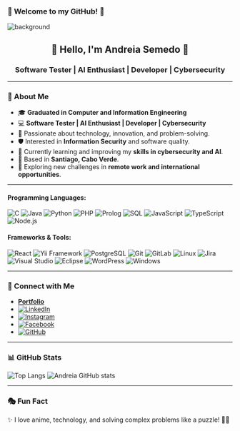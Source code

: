 ### 🖤 Welcome to my GitHub! 🖤 
![background](https://github.com/user-attachments/assets/da46c968-8729-4145-9b7e-8c2a240c06f3)
<h2 align="center">🌙 Hello, I'm Andreia Semedo 🌟</h2>
<h3 align="center">Software Tester | AI Enthusiast | Developer | Cybersecurity </h3>

---

### 🌸 About Me

- 🎓 **Graduated in Computer and Information Engineering**
- 💻 **Software Tester | AI Enthusiast | Developer | Cybersecurity**
- 🚀 Passionate about technology, innovation, and problem-solving.
- 🛡️ Interested in **Information Security** and software quality.
- 🔬 Currently learning and improving my **skills in cybersecurity and AI**.
- 📍 Based in **Santiago, Cabo Verde**.
- 🌱 Exploring new challenges in **remote work and international opportunities**.

---

#### **Programming Languages:**
![C](https://img.shields.io/badge/-C-00599C?style=flat-square&logo=c&logoColor=white)
![Java](https://img.shields.io/badge/-Java-007396?style=flat-square&logo=java)
![Python](https://img.shields.io/badge/-Python-3776AB?style=flat-square&logo=python&logoColor=white)
![PHP](https://img.shields.io/badge/-PHP-777BB4?style=flat-square&logo=php&logoColor=white)
![Prolog](https://img.shields.io/badge/-Prolog-FF4B00?style=flat-square&logo=prolog&logoColor=white)
![SQL](https://img.shields.io/badge/-SQL-4479A1?style=flat-square&logo=mysql&logoColor=white)
![JavaScript](https://img.shields.io/badge/-JavaScript-F7DF1E?style=flat-square&logo=javascript&logoColor=black)
![TypeScript](https://img.shields.io/badge/TypeScript-007ACC?style=flat-square&logo=typescript&logoColor=white)
![Node.js](https://img.shields.io/badge/Node.js-43853D?style=flat-square&logo=node.js&logoColor=white)

#### **Frameworks & Tools:**
![React](https://img.shields.io/badge/-React-61DAFB?style=flat-square&logo=react&logoColor=black)
![Yii Framework](https://img.shields.io/badge/-Yii-808080?style=flat-square&logo=yii&logoColor=white)
![PostgreSQL](https://img.shields.io/badge/-PostgreSQL-336791?style=flat-square&logo=postgresql&logoColor=white)
![Git](https://img.shields.io/badge/-Git-F05032?style=flat-square&logo=git&logoColor=white)
![GitLab](https://img.shields.io/badge/-GitLab-FCA121?style=flat-square&logo=gitlab)
![Linux](https://img.shields.io/badge/-Linux-FCC624?style=flat-square&logo=linux&logoColor=black)
![Jira](https://img.shields.io/badge/Jira-0052CC?style=flat-square&logo=Jira&logoColor=white)
![Visual Studio](https://img.shields.io/badge/Visual_Studio-5C2D91?style=flat-square&logo=visual%20studio&logoColor=white)
![Eclipse](https://img.shields.io/badge/Eclipse-2C2255?style=flat-square&logo=eclipse&logoColor=white)
![WordPress](https://img.shields.io/badge/Wordpress-21759B?style=flat-square&logo=wordpress&logoColor=white)
![Windows](https://img.shields.io/badge/Windows-0078D6?style=flat-square&logo=windows&logoColor=white)

---

### 📲 Connect with Me

- **[Portfolio](https://andreiasemedo.bio/)**
- [![LinkedIn](https://img.shields.io/badge/LinkedIn-0077B5?style=flat-square&logo=linkedin&logoColor=white)](https://www.linkedin.com/in/andreia-semedo-a6410b234/)
- [![Instagram](https://img.shields.io/badge/Instagram-E4405F?style=flat-square&logo=instagram&logoColor=white)](https://www.instagram.com/_andrah__/)
- [![Facebook](https://img.shields.io/badge/Facebook-1877F2?style=flat-square&logo=facebook&logoColor=white)](https://www.facebook.com/andreia.semedo.986/)
- [![GitHub](https://img.shields.io/badge/GitHub-100000?style=flat-square&logo=github&logoColor=white)](https://github.com/Andreia797)

---

### 📊 GitHub Stats
![Top Langs](https://github-readme-stats.vercel.app/api/top-langs/?username=andreia797)
![Andreia GitHub stats](https://github-readme-stats.vercel.app/api?username=andreia797&show_icons=true)


---
### 🎭 Fun Fact

✨ I love anime, technology, and solving complex problems like a puzzle! 🧩💡

